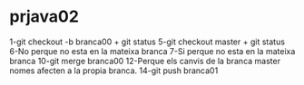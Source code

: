 # prjava02
1-git checkout -b branca00 + git status
5-git checkout master + git status
6-No perque no esta en la mateixa branca
7-Si perque no esta en la mateixa branca
10-git merge branca00
12-Perque els canvis de la branca master nomes afecten a la propia branca.
14-git push branca01
